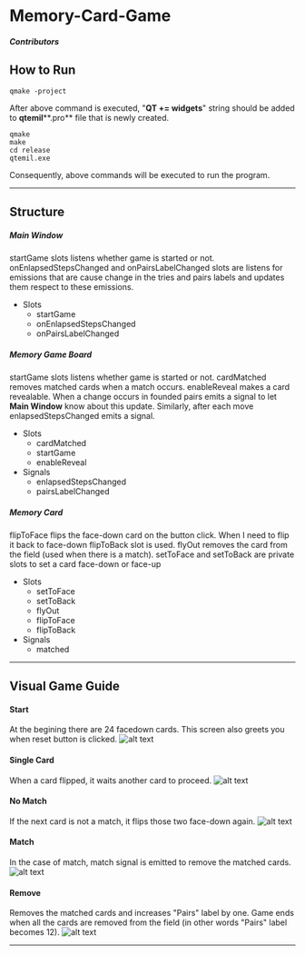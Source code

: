 # Memory-Card-Game
##### Contributors

## How to Run
```
qmake -project
```
After above command is executed, "**QT += widgets**" string should be added to **qtemil****.pro** file that is newly created.
```
qmake
make
cd release
qtemil.exe
```
Consequently, above commands will be executed to run the program.
***
## Structure
##### Main Window
startGame slots listens whether game is started or not. onEnlapsedStepsChanged and onPairsLabelChanged slots are listens for emissions that are cause change in the tries and pairs labels and updates them respect to these emissions.
* Slots
    * startGame
    * onEnlapsedStepsChanged
    * onPairsLabelChanged
##### Memory Game Board
startGame slots listens whether game is started or not. cardMatched removes matched cards when a match occurs. enableReveal makes a card revealable.
When a change occurs in founded pairs emits a signal to let **Main Window** know about this update. Similarly, after each move enlapsedStepsChanged emits a signal.
* Slots
    * cardMatched
    * startGame
    * enableReveal
* Signals
    * enlapsedStepsChanged
    * pairsLabelChanged
##### Memory Card
flipToFace flips the face-down card on the button click. When I need to flip it back to face-down flipToBack slot is used. flyOut removes the card from the field (used when there is a match). setToFace and setToBack are private slots to set a card face-down or face-up
* Slots
    * setToFace
    * setToBack
    * flyOut
    * flipToFace
    * flipToBack
* Signals
    * matched
***
## Visual Game Guide
#### Start
At the begining there are 24 facedown cards. This screen also greets you when reset button is clicked.
![alt text](https://i.ibb.co/12NB1fR/4.png)
#### Single Card
When a card flipped, it waits another card to proceed.
![alt text](https://i.ibb.co/d49Q6st/1.png)
#### No Match
If the next card is not a match, it flips those two face-down again.
![alt text](https://i.ibb.co/k4zTknT/3.png)
#### Match
In the case of match, match signal is emitted to remove the matched cards.
![alt text](https://i.ibb.co/w7Wyw5Q/2.png)
#### Remove
Removes the matched cards and increases "Pairs" label by one. Game ends when all the cards are removed from the field (in other words "Pairs" label becomes 12).
![alt text](https://i.ibb.co/Hdz5zj4/5.png)
***


